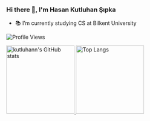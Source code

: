 ### Hi there 👋, I'm Hasan Kutluhan Şıpka
* 📚 I’m currently studying CS at Bilkent University

![Profile Views](https://komarev.com/ghpvc/?username=kutluhann&label=Profile%20views&color=0e75b6&style=flat)

<a href="https://github.com/kutluhann/">
  <img src="https://github-readme-stats.vercel.app/api?username=kutluhann&include_all_commits=true&count_private=true&show_icons=true&theme=dark&border_radius=12&card_width=400" height="180" alt="kutluhann's GitHub stats"/>
  <img src="https://github-readme-stats.vercel.app/api/top-langs/?username=kutluhann&layout=compact&theme=dark&langs_count=8&border_radius=12&card_width=386" height="180" alt="Top Langs"/>
</a>
